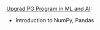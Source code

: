 [Upgrad PG Program in ML and AI](https://www.upgrad.com/machine-learning-ai-pgd-iiitb/):

- Introduction to NumPy, Pandas
